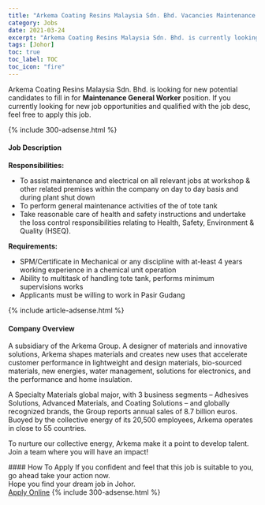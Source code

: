 ```yaml
---
title: "Arkema Coating Resins Malaysia Sdn. Bhd. Vacancies Maintenance General Worker" 
category: Jobs 
date: 2021-03-24 
excerpt: "Arkema Coating Resins Malaysia Sdn. Bhd. is currently looking for suitable person to fill in the Maintenance General Worker which based in Johor" 
tags: [Johor] 
toc: true 
toc_label: TOC 
toc_icon: "fire" 
--- 
```


<p>Arkema Coating Resins Malaysia Sdn. Bhd. is looking for new potential candidates to fill in for <b>Maintenance General Worker</b> position. If you currently looking for new job opportunities and qualified with the job desc, feel free to apply this job.
</p>{% include 300-adsense.html %} 
<div><div><h4>Job Description</h4></div><div><div><span><div><p><strong>Responsibilities:</strong></p><ul><li><span>To assist maintenance and electrical on all relevant jobs at workshop &amp; other related premises within the company on day to day basis and during plant shut down</span></li><li><span>To perform general maintenance activities of the of tote tank</span></li><li><span>Take reasonable care of health and safety instructions and undertake the loss control responsibilities relating to Health, Safety, Environment &amp; Quality (HSEQ).</span></li></ul><p><strong>Requirements:</strong></p><ul><li><span>SPM/Certificate in Mechanical or any discipline with at-least 4 years working experience in a chemical unit operation</span></li><li><span>Ability to multitask of handling tote tank, performs minimum supervisions works</span></li><li><span>Applicants must be willing to work in Pasir Gudang</span></li></ul></div></span></div></div></div> 
{% include article-adsense.html %} 
<div><div><h4>Company Overview</h4></div><div><div><span><div><p>A subsidiary of the Arkema Group. A designer of materials and innovative solutions,&#160;Arkema shapes materials and creates new uses that accelerate customer performance in lightweight and design materials, bio-sourced materials, new energies, water management, solutions for electronics, and the performance and home insulation.&#160;</p><p>A Specialty Materials global major, with 3 business segments &#8211; Adhesives Solutions, Advanced Materials, and Coating Solutions &#8211; and globally recognized brands, the Group reports annual sales of 8.7 billion euros. Buoyed by the collective energy of its 20,500 employees, Arkema operates in close to 55 countries.&#160;</p><p>To nurture our collective energy, Arkema make it a point to develop talent. Join a team where you will have an impact!</p></div></span></div></div></div> 
#### How To Apply 
If you confident and feel that this job is suitable to you, go ahead take your action now. <br/> 
Hope you find your dream job in Johor. <br/> 
<a href="https://www.jobstreet.com.my/en/job/maintenance-general-worker-4515847?jobId=jobstreet-my-job-4515847&" class="btn btn--info" target="_blank" rel="nofollow noopenner">Apply Online</a> 
{% include 300-adsense.html %} 